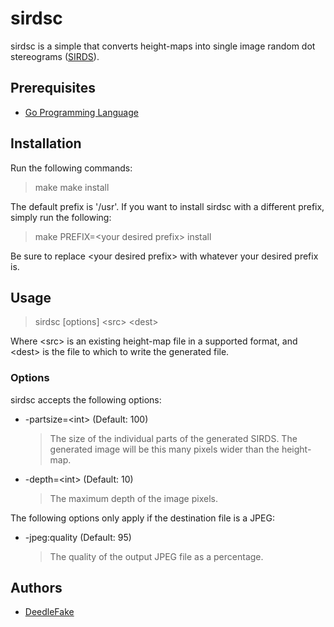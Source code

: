 sirdsc
======

sirdsc is a simple that converts height-maps into single image random dot stereograms ([SIRDS][sirds]).

Prerequisites
-------------

 * [Go Programming Language][golang]

Installation
------------

Run the following commands:

> make
> make install

The default prefix is '/usr'. If you want to install sirdsc with a different prefix, simply run the following:

> make PREFIX=&lt;your desired prefix&gt; install

Be sure to replace &lt;your desired prefix&gt; with whatever your desired prefix is.

Usage
-----

> sirdsc [options] &lt;src&gt; &lt;dest&gt;

Where &lt;src&gt; is an existing height-map file in a supported format, and &lt;dest&gt; is the file to which to write the generated file.

### Options ###

sirdsc accepts the following options:

 * -partsize=&lt;int&gt; (Default: 100)
   > The size of the individual parts of the generated SIRDS. The generated image will be this many pixels wider than the height-map.
 * -depth=&lt;int&gt; (Default: 10)
   > The maximum depth of the image pixels.

The following options only apply if the destination file is a JPEG:

 * -jpeg:quality (Default: 95)
   > The quality of the output JPEG file as a percentage.

Authors
-------

 * [DeedleFake](/DeedleFake)

[sirds]: http://www.wikipedia.com/wiki/SIRDS
[golang]: http://www.golang.org

